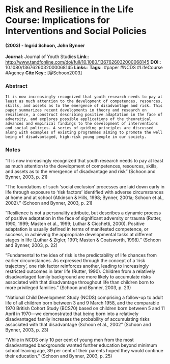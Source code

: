 # Risk and Resilience in the Life Course: Implications for Interventions and Social Policies
#### (2003) - Ingrid Schoon, John Bynner
**Journal**: Journal of Youth Studies
**Link**:: http://www.tandfonline.com/doi/full/10.1080/1367626032000068145
**DOI**:: 10.1080/1367626032000068145
**Links**:: 
**Tags**:: #paper #NCDS #LifeCourse #Agency 
**Cite Key**:: [@Schoon2003]

### Abstract

```
It is now increasingly recognized that youth research needs to pay at least as much attention to the development of competences, resources, skills, and assets as to the emergence of disadvantage and risk. This paper summarizes recent developments in theory and research on resilience, a construct describing positive adaptation in the face of adversity, and explores possible applications of the theoretical advances and empirical findings to the development of interventions and social policies. A series of guiding principles are discussed along with examples of existing programmes aiming to promote the well being of disadvantaged, high-risk young people in our society.
```

### Notes

“It is now increasingly recognized that youth research needs to pay at least as much attention to the development of competences, resources, skills, and assets as to the emergence of disadvantage and risk” (Schoon and Bynner, 2003, p. 21)

“The foundations of such ‘social exclusion’ processes are laid down early in life through exposure to ‘risk factors’ identified with adverse circumstances at home and at school (Atkinson & Hills, 1998; Bynner, 2001a; Schoon et al., 2002).” (Schoon and Bynner, 2003, p. 21)

“Resilience is not a personality attribute, but describes a dynamic process of positive adaptation in the face of significant adversity or trauma (Rutter, 1990, 1999; Masten et al., 1999; Luthar & Cicchetti, 2000). Positive adaptation is usually defined in terms of manifested competence, or success, in achieving the appropriate developmental tasks at different stages in life (Luthar & Zigler, 1991; Masten & Coatsworth, 1998).” (Schoon and Bynner, 2003, p. 22)

“Fundamental to the idea of risk is the predictability of life chances from earlier circumstances. As expressed through the concept of a ‘risk trajectory’, one risk factor reinforces another, leading to increasingly restricted outcomes in later life (Rutter, 1990). Children from a relatively disadvantaged family background are more likely to accumulate risks associated with that disadvantage throughout life than children born to more privileged families.” (Schoon and Bynner, 2003, p. 23)

“National Child Development Study (NCDS) comprising a follow-up to adult life of all children born between 3 and 9 March 1958, and the comparable 1970 British Cohort Study (BCS70) based on children born between 5 and 11 April in 1970—we demonstrated that being born into a relatively disadvantaged family increases the probability of accumulating risks associated with that disadvantage (Schoon et al., 2002” (Schoon and Bynner, 2003, p. 23)

“While in NCDS only 10 per cent of young men from the most disadvantaged backgrounds wanted further education beyond minimum school leaving age, 39 per cent of their parents hoped they would continue their education.” (Schoon and Bynner, 2003, p. 25)